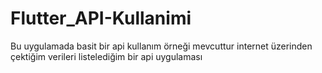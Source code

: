 # Flutter_API-Kullanimi
 Bu uygulamada basit bir api kullanım örneği mevcuttur internet üzerinden çektiğim verileri listelediğim bir api uygulaması
